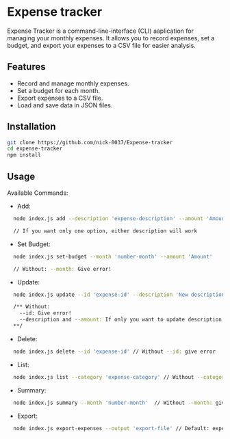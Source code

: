 # Expense tracker

Expense Tracker is a command-line-interface (CLI) aaplication for managing your monthly expenses. It allows you to record expenses, set a budget, and export your expenses to a CSV file for easier analysis.

## Features

- Record and manage monthly expenses.
- Set a budget for each month.
- Export expenses to a CSV file.
- Load and save data in JSON files.

## Installation

```bash
git clone https://github.com/nick-0037/Expense-tracker
cd expense-tracker
npm install
```

## Usage

Available Commands:

- Add:
  
```bash
  node index.js add --description 'expense-description' --amount 'Amount' --category

  // If you want only one option, either description will work
```

- Set Budget:
  
```bash
  node index.js set-budget --month 'number-month' --amount 'Amount'

  // Without: --month: Give error!
```

- Update:

```bash
  node index.js update --id 'expense-id' --description 'New description' --amount 'New amount'

  /** Without:
    --id: Give error!
    --description and --amount: If only you want to update description or both, You can do it! 
  **/
```

- Delete:

```bash
  node index.js delete --id 'expense-id' // Without --id: give error
```

- List:

```bash
  node index.js list --category 'expense-category' // Without --category: only show all list
```

- Summary:

```bash
  node index.js summary --month 'number-month'  // Without --month: give error
```

- Export:

```bash
  node index.js export-expenses --output 'export-file' // Default: expenses.csv
```


